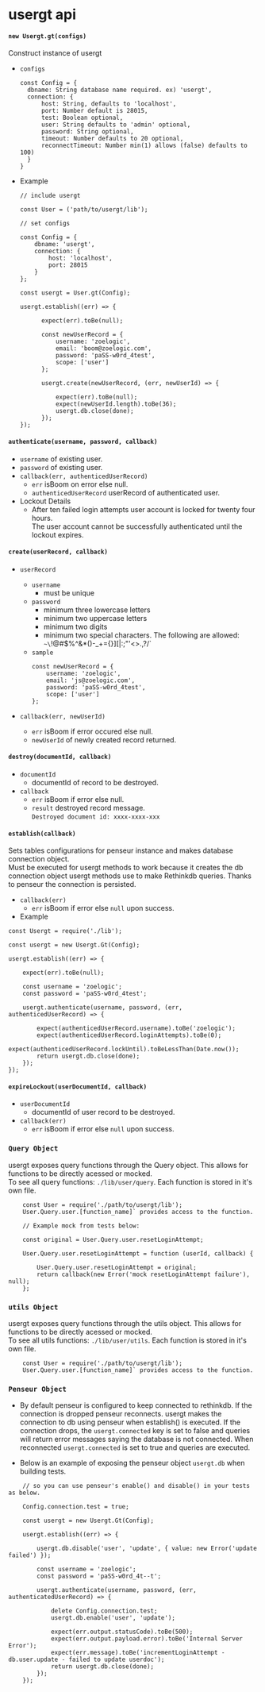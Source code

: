 # usergt api

#### `new Usergt.gt(configs)`

Construct instance of usergt<br/>

* `configs`
  ```
  const Config = {
    dbname: String database name required. ex) 'usergt',
    connection: {
        host: String, defaults to 'localhost',
        port: Number default is 28015,
        test: Boolean optional,
        user: String defaults to 'admin' optional,
        password: String optional,
        timeout: Number defaults to 20 optional,
        reconnectTimeout: Number min(1) allows (false) defaults to 100)
    }
  } 
  ```

* Example<br/>
  ```
  // include usergt

  const User = ('path/to/usergt/lib');

  // set configs

  const Config = {
      dbname: 'usergt',
      connection: {
          host: 'localhost',
          port: 28015
      }
  };

  const usergt = User.gt(Config);

  usergt.establish((err) => {
  
        expect(err).toBe(null);

        const newUserRecord = {
            username: 'zoelogic',
            email: 'boom@zoelogic.com',
            password: 'paSS-w0rd_4test',
            scope: ['user']
        };

        usergt.create(newUserRecord, (err, newUserId) => {

            expect(err).toBe(null);
            expect(newUserId.length).toBe(36);
            usergt.db.close(done);
        });
  });
  ```

#### `authenticate(username, password, callback)`
* `username` of existing user.
* `password` of existing user.
* `callback(err, authenticedUserRecord)`
  - `err` isBoom on error else null.
  - `authenticedUserRecord` userRecord of authenticated user.
* Lockout Details
  - After ten failed login attempts user account is locked for twenty four hours.<br/>
    The user account cannot be successfully authenticated until the lockout expires.

#### `create(userRecord, callback)`
* `userRecord`
  - `username`
    * must be unique
  - `password` 
    * minimum three lowercase letters
    * minimum two uppercase letters
    * minimum two digits 
    * minimum two special characters. The following are allowed: `~\`!@#$%^&*()-_+={}][|\:;"'<>.,?/`
  - `sample`<br/>
    ```
    const newUserRecord = {
        username: 'zoelogic',
        email: 'js@zoelogic.com',
        password: 'paSS-w0rd_4test',
        scope: ['user']
    };
    ```

* `callback(err, newUserId)`
  - `err` isBoom if error occured else null.
  - `newUserId` of newly created record returned.


#### `destroy(documentId, callback)`
* `documentId`
  - documentId of record to be destroyed. 
* `callback`
  - `err` isBoom if error else null.
  - `result` destroyed record message.<br/>
    `Destroyed document id: xxxx-xxxx-xxx`

#### `establish(callback)`
Sets tables configurations for penseur instance and makes database connection object.<br/>
Must be executed for usergt methods to work because it creates the db connection object
usergt methods use to make Rethinkdb queries. Thanks to penseur the connection is persisted.

* `callback(err)`
  - `err` isBoom if error else `null` upon success.
* Example
```
const Usergt = require('./lib');

const usergt = new Usergt.Gt(Config);

usergt.establish((err) => {

    expect(err).toBe(null);

    const username = 'zoelogic';
    const password = 'paSS-w0rd_4test';

    usergt.authenticate(username, password, (err, authenticedUserRecord) => {

        expect(authenticedUserRecord.username).toBe('zoelogic');
        expect(authenticedUserRecord.loginAttempts).toBe(0);
        expect(authenticedUserRecord.lockUntil).toBeLessThan(Date.now());
        return usergt.db.close(done);
    });
});
```
   
#### `expireLockout(userDocumentId, callback)`
* `userDocumentId`
  - documentId of user record to be destroyed. 
* `callback(err)`
  - `err` isBoom if error else `null` upon success.

### `Query Object`

usergt exposes query functions through the Query object. This allows for functions to be directly acessed or mocked.<br/>
To see all query functions: `./lib/user/query`. Each function is stored in it's own file.<br/>
```
    const User = require('./path/to/usergt/lib');
    User.Query.user.[function_name]` provides access to the function. 

    // Example mock from tests below:

    const original = User.Query.user.resetLoginAttempt;

    User.Query.user.resetLoginAttempt = function (userId, callback) {

        User.Query.user.resetLoginAttempt = original;
        return callback(new Error('mock resetLoginAttempt failure'), null); 
    }; 
```

### `utils Object`

usergt exposes query functions through the utils object. This allows for functions to be directly acessed or mocked.<br/>
To see all utils functions: `./lib/user/utils`. Each function is stored in it's own file.<br/>
```
    const User = require('./path/to/usergt/lib');
    User.Query.user.[function_name]` provides access to the function. 
```

### `Penseur Object`

* By default penseur is configured to keep connected to rethinkdb. If the connection is dropped
  penseur reconnects. usergt makes the connection to db using penseur when establish() is executed.
  If the connection drops, the `usergt.connected` key is set to false and queries will return error messages saying
  the database is not connected. When reconnected `usergt.connected` is set to true and queries are executed.

* Below is an example of exposing the penseur object `usergt.db` when building tests.

```
    // so you can use penseur's enable() and disable() in your tests as below.

    Config.connection.test = true;

    const usergt = new Usergt.Gt(Config);

    usergt.establish((err) => {

        usergt.db.disable('user', 'update', { value: new Error('update failed') });

        const username = 'zoelogic';
        const password = 'paSS-w0rd_4t--t';

        usergt.authenticate(username, password, (err, authenticatedUserRecord) => {

            delete Config.connection.test;
            usergt.db.enable('user', 'update');

            expect(err.output.statusCode).toBe(500);
            expect(err.output.payload.error).toBe('Internal Server Error');
            expect(err.message).toBe('incrementLoginAttempt - db.user.update - failed to update userdoc');
            return usergt.db.close(done);
        });
    });
```
